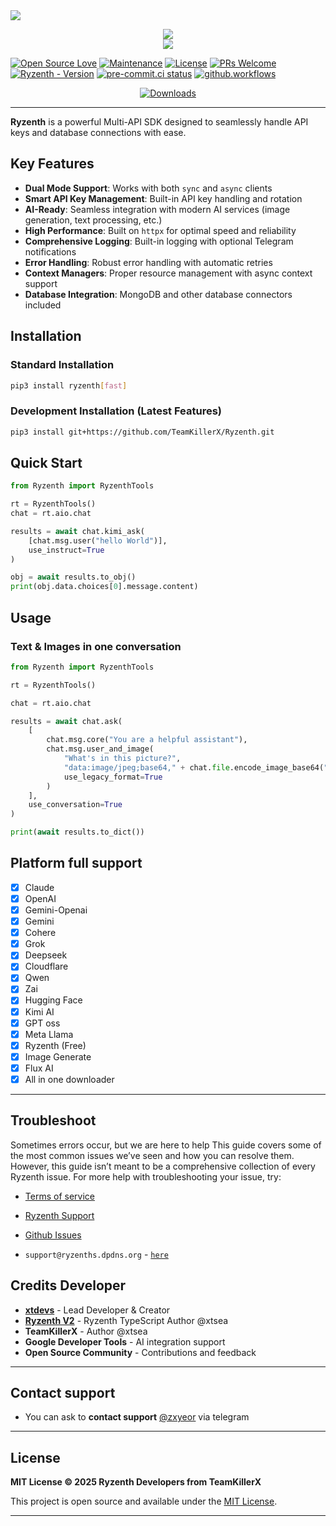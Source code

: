 <img src="public/IMG_20250902_023801_062.jpg">

<p align="center">
  <a aria-label="Ryzenth logo" href="https://ryzenths.dpdns.org">
    <img src="https://badgen.net/badge/icon/Made%20by%20Ryzenth?icon=terminal&label&color=black&labelColor=black">
  </a>
  <br/>
  <a aria-label="Ryzenth Docs" href="https://api.ryzenths.dpdns.org/api-doc">
    <img src="https://badgen.net/badge/icon/Ryzenth Docs API?icon=bitcoin-lightning&label&color=blue&labelColor=red">
  </a>
</p>

[![Open Source Love](https://badges.frapsoft.com/os/v2/open-source.png?v=103)](https://github.com/TeamKillerX/Ryzenth)
[![Maintenance](https://img.shields.io/badge/Maintained%3F-Yes-green)](https://github.com/TeamKillerX/Ryzenth/graphs/commit-activity)
[![License](https://img.shields.io/badge/License-MIT-pink)](https://github.com/TeamKillerX/Ryzenth/blob/dev/LICENSE)
[![PRs Welcome](https://img.shields.io/badge/PRs-welcome-brightgreen.svg)](https://makeapullrequest.com)
[![Ryzenth - Version](https://img.shields.io/pypi/v/Ryzenth?style=round)](https://pypi.org/project/Ryzenth)
[![pre-commit.ci status](https://results.pre-commit.ci/badge/github/TeamKillerX/Ryzenth/dev.svg)](https://results.pre-commit.ci/latest/github/TeamKillerX/Ryzenth/dev)
[![github.workflows](https://github.com/TeamKillerX/Ryzenth/actions/workflows/async-tests.yml/badge.svg)](https://github.com/TeamKillerX/Ryzenth/workflows/)


<div align="center">
    <a href="https://pepy.tech/project/Ryzenth"><img src="https://static.pepy.tech/badge/Ryzenth" alt="Downloads"></a>
</div>

---
**Ryzenth** is a powerful Multi-API SDK designed to seamlessly handle API keys and database connections with ease.

## Key Features

- **Dual Mode Support**: Works with both `sync` and `async` clients
- **Smart API Key Management**: Built-in API key handling and rotation
- **AI-Ready**: Seamless integration with modern AI services (image generation, text processing, etc.)
- **High Performance**: Built on `httpx` for optimal speed and reliability
- **Comprehensive Logging**: Built-in logging with optional Telegram notifications
- **Error Handling**: Robust error handling with automatic retries
- **Context Managers**: Proper resource management with async context support
- **Database Integration**: MongoDB and other database connectors included

## Installation

### Standard Installation
```bash
pip3 install ryzenth[fast]
```

### Development Installation (Latest Features)
```bash
pip3 install git+https://github.com/TeamKillerX/Ryzenth.git
```

## Quick Start
```py
from Ryzenth import RyzenthTools

rt = RyzenthTools()
chat = rt.aio.chat

results = await chat.kimi_ask(
    [chat.msg.user("hello World")],
    use_instruct=True
)

obj = await results.to_obj()
print(obj.data.choices[0].message.content)
```
## Usage
### Text & Images in one conversation
```py
from Ryzenth import RyzenthTools

rt = RyzenthTools()

chat = rt.aio.chat

results = await chat.ask(
    [
        chat.msg.core("You are a helpful assistant"),
        chat.msg.user_and_image(
            "What's in this picture?",
            "data:image/jpeg;base64," + chat.file.encode_image_base64("examples/path/create.jpg"),
            use_legacy_format=True
        )
    ],
    use_conversation=True
)

print(await results.to_dict())
```

## Platform full support
- [x] Claude
- [x] OpenAI
- [x] Gemini-Openai
- [x] Gemini
- [x] Cohere
- [x] Grok
- [x] Deepseek
- [x] Cloudflare
- [x] Qwen
- [x] Zai
- [x] Hugging Face
- [x] Kimi AI
- [x] GPT oss
- [x] Meta Llama
- [x] Ryzenth (Free)
- [x] Image Generate
- [x] Flux AI
- [x] All in one downloader

---

## Troubleshoot

Sometimes errors occur, but we are here to help This guide covers some of the most common issues we’ve seen and how you can resolve them. However, this guide isn’t meant to be a comprehensive collection of every Ryzenth issue. For more help with troubleshooting your issue, try:

- [Terms of service](https://ryzenths.dpdns.org/terms-policy)
- [Ryzenth Support](https://ryzenths.dpdns.org/contact)
- [Github Issues](https://github.com/TeamKillerX/Ryzenth/issues)

- `support@ryzenths.dpdns.org` - [`here`](https://github.com/TeamKillerX/Ryzenth?tab=readme-ov-file#contact-support)

## Credits Developer
- **[xtdevs](https://t.me/xtdevs)** - Lead Developer & Creator
- **[Ryzenth V2](https://ryzenths.dpdns.org)** - Ryzenth TypeScript Author @xtsea
- **TeamKillerX** - Author @xtsea
- **Google Developer Tools** - AI integration support
- **Open Source Community** - Contributions and feedback
---

## Contact support
- You can ask to **contact support** [@zxyeor](https://t.me/zxyeor) via telegram
---

## License

**MIT License © 2025 Ryzenth Developers from TeamKillerX**

This project is open source and available under the [MIT License](https://github.com/TeamKillerX/Ryzenth/blob/dev/LICENSE).

---
